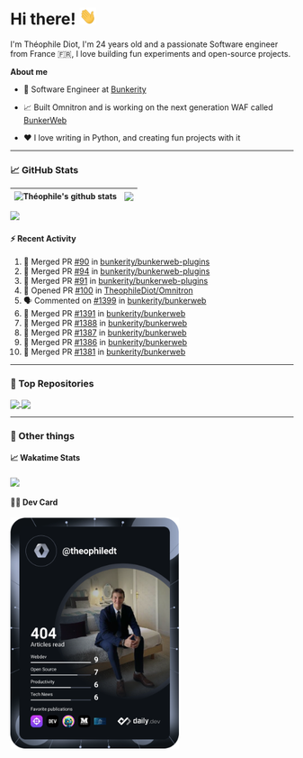 # Hi there! <img src="./wave.gif" width="30px" height="30px" />

I'm Théophile Diot, I'm 24 years old and a passionate Software engineer from France 🇫🇷, I love building fun experiments and open-source projects.

**About me**

- 💼 Software Engineer at [Bunkerity](https://www.bunkerity.com/)

- 📈 Built Omnitron and is working on the next generation WAF called [BunkerWeb](https://www.bunkerweb.io)

- ❤️ I love writing in Python, and creating fun projects with it

---

### 📈 GitHub Stats

| <img align="center" src="https://github-readme-stats.vercel.app/api?username=TheophileDiot&show_icons=true&include_all_commits=true&theme=algolia&hide_border=true&rank_icon=github" alt="Théophile's github stats" /> | <img align="center" src="https://github-readme-stats.vercel.app/api/top-langs/?username=TheophileDiot&layout=compact&theme=algolia&hide_border=true" /> |
| ---------------------------------------------------------------------------------------------------------------------------------------------------------------------------------------------------------------------- | ------------------------------------------------------------------------------------------------------------------------------------------------------- |

![](https://github-readme-activity-graph.vercel.app/graph?username=TheophileDiot&theme=tokyo-night)

#### :zap: Recent Activity

<!--START_SECTION:activity-->
1. 🎉 Merged PR [#90](https://github.com/bunkerity/bunkerweb-plugins/pull/90) in [bunkerity/bunkerweb-plugins](https://github.com/bunkerity/bunkerweb-plugins)
2. 🎉 Merged PR [#94](https://github.com/bunkerity/bunkerweb-plugins/pull/94) in [bunkerity/bunkerweb-plugins](https://github.com/bunkerity/bunkerweb-plugins)
3. 🎉 Merged PR [#91](https://github.com/bunkerity/bunkerweb-plugins/pull/91) in [bunkerity/bunkerweb-plugins](https://github.com/bunkerity/bunkerweb-plugins)
4. 💪 Opened PR [#100](https://github.com/TheophileDiot/Omnitron/pull/100) in [TheophileDiot/Omnitron](https://github.com/TheophileDiot/Omnitron)
5. 🗣 Commented on [#1399](https://github.com/bunkerity/bunkerweb/issues/1399#issuecomment-2273726454) in [bunkerity/bunkerweb](https://github.com/bunkerity/bunkerweb)
6. 🎉 Merged PR [#1391](https://github.com/bunkerity/bunkerweb/pull/1391) in [bunkerity/bunkerweb](https://github.com/bunkerity/bunkerweb)
7. 🎉 Merged PR [#1388](https://github.com/bunkerity/bunkerweb/pull/1388) in [bunkerity/bunkerweb](https://github.com/bunkerity/bunkerweb)
8. 🎉 Merged PR [#1387](https://github.com/bunkerity/bunkerweb/pull/1387) in [bunkerity/bunkerweb](https://github.com/bunkerity/bunkerweb)
9. 🎉 Merged PR [#1386](https://github.com/bunkerity/bunkerweb/pull/1386) in [bunkerity/bunkerweb](https://github.com/bunkerity/bunkerweb)
10. 🎉 Merged PR [#1381](https://github.com/bunkerity/bunkerweb/pull/1381) in [bunkerity/bunkerweb](https://github.com/bunkerity/bunkerweb)
<!--END_SECTION:activity-->

---

### 🔧 Top Repositories

<a href="https://github.com/bunkerity/bunkerweb">
  <img align="center" src="https://github-readme-stats.vercel.app/api/pin/?username=Bunkerity&repo=bunkerweb&theme=algolia" />
</a>
<a href="https://github.com/TheophileDiot/Omnitron">
  <img align="center" src="https://github-readme-stats.vercel.app/api/pin/?username=TheophileDiot&repo=Omnitron&theme=algolia" />
</a>

---

### 🎉 Other things

#### 📈 Wakatime Stats

<a href="https://wakatime.com/@theophile_bunkerity">
  <img align="center" src="https://github-readme-stats.vercel.app/api/wakatime?username=3aa5ce41-c253-43d9-8441-a721e446a45f&layout=compact&theme=algolia" />
</a>

#### 👨‍💻 Dev Card

<a href="https://app.daily.dev/TheophileDt">
  <img src="./devcard.svg" width="300" alt="Théophile Diot's Dev Card"/>
</a>

